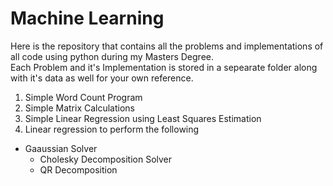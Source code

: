 # Machine Learning
Here is the repository that contains all the problems and implementations of all code using python during my Masters Degree.\
Each Problem and it's Implementation is stored in a sepearate folder along with it's data as well for your own reference.

1. Simple Word Count Program
2. Simple Matrix Calculations
3. Simple Linear Regression using Least Squares Estimation
4. Linear regression  to perform the following
  * Gaaussian Solver
     * Cholesky Decomposition Solver 
     * QR Decomposition 
